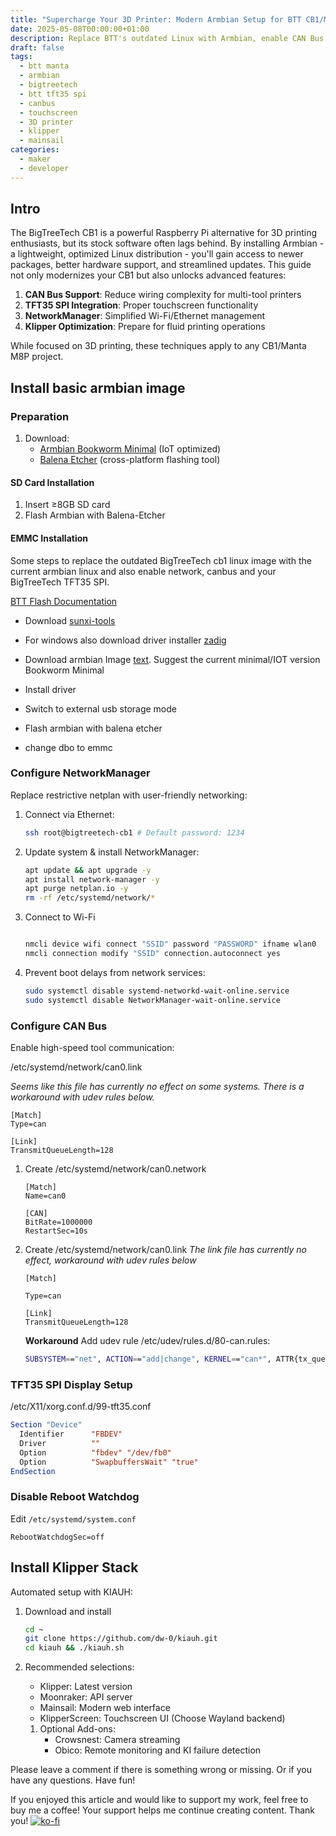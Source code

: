 ```yaml
---
title: "Supercharge Your 3D Printer: Modern Armbian Setup for BTT CB1/Manta M8P with CAN Bus"
date: 2025-05-08T00:00:00+01:00
description: Replace BTT's outdated Linux with Armbian, enable CAN Bus networking, and unlock your TFT35 SPI display's full potential for Klipper-based 3D printing.
draft: false
tags:
  - btt manta
  - armbian
  - bigtreetech
  - btt tft35 spi
  - canbus
  - touchscreen
  - 3D printer
  - klipper
  - mainsail
categories:
  - maker
  - developer
---
```


## Intro

The BigTreeTech CB1 is a powerful Raspberry Pi alternative for 3D printing enthusiasts, but its stock software often lags behind. By installing Armbian - a lightweight, optimized Linux distribution - you'll gain access to newer packages, better hardware support, and streamlined updates. This guide not only modernizes your CB1 but also unlocks advanced features:

1. **CAN Bus Support**: Reduce wiring complexity for multi-tool printers
2. **TFT35 SPI Integration**: Proper touchscreen functionality
3. **NetworkManager**: Simplified Wi-Fi/Ethernet management
4. **Klipper Optimization**: Prepare for fluid printing operations

While focused on 3D printing, these techniques apply to any CB1/Manta M8P project.

## Install basic armbian image

### Preparation

1. Download:
   - [Armbian Bookworm Minimal](https://www.armbian.com/bigtreetech-cb1/) (IoT optimized)
   - [Balena Etcher](https://www.balena.io/etcher/) (cross-platform flashing tool)

#### SD Card Installation

1. Insert ≥8GB SD card
2. Flash Armbian with Balena-Etcher

#### EMMC Installation

Some steps to replace the outdated BigTreeTech cb1 linux image with the current armbian linux and also enable network, canbus and your BigTreeTech TFT35 SPI.

[BTT Flash Documentation](https://github.com/bigtreetech/CB1?tab=readme-ov-file#cb1-emmc-version)

- Download [sunxi-tools](https://github.com/bigtreetech/sunxi-tools)
- For windows also download driver installer [zadig](https://zadig.akeo.ie/)
- Download armbian Image [text](https://www.armbian.com/bigtreetech-cb1/). Suggest the current minimal/IOT version Bookworm Minimal

- Install driver
- Switch to external usb storage mode
- Flash armbian with balena etcher
- change dbo to emmc

### Configure NetworkManager

Replace restrictive netplan with user-friendly networking:

1. Connect via Ethernet:

   ```bash
   ssh root@bigtreetech-cb1 # Default password: 1234
   ```

2. Update system & install NetworkManager:

   ```bash
   apt update && apt upgrade -y
   apt install network-manager -y
   apt purge netplan.io -y
   rm -rf /etc/systemd/network/*
   ```

3. Connect to Wi-Fi

   ```bash

   nmcli device wifi connect "SSID" password "PASSWORD" ifname wlan0
   nmcli connection modify "SSID" connection.autoconnect yes
   ```

4. Prevent boot delays from network services:

   ```bash
   sudo systemctl disable systemd-networkd-wait-online.service
   sudo systemctl disable NetworkManager-wait-online.service
   ```

### Configure CAN Bus

Enable high-speed tool communication:

/etc/systemd/network/can0.link

_Seems like this file has currently no effect on some systems. There is a workaround with udev rules below._

```systemd
[Match]
Type=can

[Link]
TransmitQueueLength=128
```

1. Create /etc/systemd/network/can0.network

   ```systemd
   [Match]
   Name=can0

   [CAN]
   BitRate=1000000
   RestartSec=10s
   ```

2. Create /etc/systemd/network/can0.link
   _The link file has currently no effect, workaround with udev rules below_

   ```systemd
   [Match]

   Type=can

   [Link]
   TransmitQueueLength=128
   ```

   **Workaround** Add udev rule /etc/udev/rules.d/80-can.rules:

   ```sh
   SUBSYSTEM=="net", ACTION=="add|change", KERNEL=="can*", ATTR{tx_queue_len}="128"
   ```

### TFT35 SPI Display Setup

/etc/X11/xorg.conf.d/99-tft35.conf

```xorg
Section "Device"
  Identifier      "FBDEV"
  Driver          ""
  Option          "fbdev" "/dev/fb0"
  Option          "SwapbuffersWait" "true"
EndSection
```

### Disable Reboot Watchdog

Edit `/etc/systemd/system.conf`

```systemd
RebootWatchdogSec=off
```

## Install Klipper Stack

Automated setup with KIAUH:

1. Download and install

   ```bash
   cd ~
   git clone https://github.com/dw-0/kiauh.git
   cd kiauh && ./kiauh.sh
   ```

2. Recommended selections:

   - Klipper: Latest version
   - Moonraker: API server
   - Mainsail: Modern web interface
   - KlipperScreen: Touchscreen UI (Choose Wayland backend)

   1. Optional Add-ons:
      - Crowsnest: Camera streaming
      - Obico: Remote monitoring and KI failure detection

Please leave a comment if there is something wrong or missing. Or if you have any questions.
Have fun!

If you enjoyed this article and would like to support my work, feel free to buy me a coffee! Your support helps me continue creating content. Thank you! [![ko-fi](https://ko-fi.com/img/githubbutton_sm.svg)](https://ko-fi.com/F2F7GC8PC)
